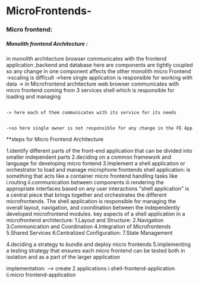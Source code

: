 # MicroFrontends-
<h3>Micro frontend:</h3>
<h5>Monolith frontend Architecture :</h5>
in monolith architecture browser communicates with the frontend application ,backend and database here are components are tightly coupled
so any change in one component affects the other
        monolith                                                                                 micro Frontend
->scaling is difficult    
->here single application is responsible for working with data                      -> in Microfrontend architecture web browser communicates with micro frontend
  coming from 3 services                                                                  shell which is responsible for loading and managing 

										                                                                  -> here each of them communicates with its service for its needs

										                                                                 ->so here single owner is not responsible for any change in the FE App

**steps for Micro Frontend Architecture

1.identify different parts of the front-end application that can be divided into smaller independent parts
2.deciding on a common framework and language for developing micro fontend
3.Implement a shell application or orchestrator to load and manage microphone frontends
	shell application: is something that acts like a container micro frontend handling tasks like
	i.routing 
	ii.communication between components
	iii.rendering the appropriate interfaces based on any user interactions
	"shell application" is a central piece that brings together and orchestrates the different microfrontends. 
	The shell application is responsible for managing the overall layout, navigation, and coordination between 
	the independently developed microfrontend modules.
	key aspects of a shell application in a microfrontend architecture:
			1.Layout and Structure: 		2.Navigation
			3.Communication and Coordination	4.Integration of Microfrontends
			5.Shared Services			6.Centralized Configuration:		7.State Management

4.deciding a strategy to bundle and deploy micro frontends
5.implementing a testing strategy that ensures each micro frontend can be tested both in isolation and as a part of the larger application


implementation:
--> create 2 applications  i.shell-frontend-application    ii.micro frontend-application 

